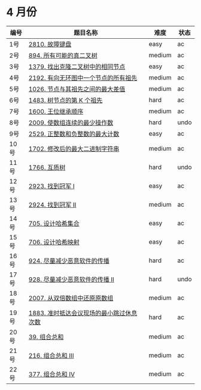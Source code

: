# 4 月份

**编号**|**题目名称**|**难度**|**状态**
--------|------------|--------|--------
1号|[2810. 故障键盘](./第1题%202810.%20故障键盘)|easy|ac
2号|[894. 所有可能的真二叉树](./第2题%20894.%20所有可能的真二叉树)|medium|ac
3号|[1379. 找出克隆二叉树中的相同节点](./第3题%201379.%20找出克隆二叉树中的相同节点)|easy|ac
4号|[2192. 有向无环图中一个节点的所有祖先](./第4题%202192.%20有向无环图中一个节点的所有祖先)|medium|ac
5号|[1026. 节点与其祖先之间的最大差值](./第5题%201026.%20节点与其祖先之间的最大差值)|medium|ac
6号|[1483. 树节点的第 K 个祖先](./第6题%201483.%20树节点的第%20K%20个祖先)|hard|ac
7号|[1600. 王位继承顺序](./第7题%201600.%20王位继承顺序)|medium|ac
8号|[2009. 使数组连续的最少操作数](./第8题%202009.%20使数组连续的最少操作数)|hard|undo
9号|[2529. 正整数和负整数的最大计数](./第9题%202529.%20正整数和负整数的最大计数)|easy|ac
10号|[1702. 修改后的最大二进制字符串](./第10题%201702.%20修改后的最大二进制字符串)|medium|ac
11号|[1766. 互质树](./第11题%201766.%20互质树)|hard|undo
12号|[2923. 找到冠军 I](./第12题%202923.%20找到冠军%20I)|easy|ac
13号|[2924. 找到冠军 II](./第13题%202924.%20找到冠军%20II)|medium|ac
14号|[705. 设计哈希集合](./第14题%20705.%20设计哈希集合)|easy|ac
15号|[706. 设计哈希映射](./第15题%20706.%20设计哈希映射)|easy|ac
16号|[924. 尽量减少恶意软件的传播](./第16题%20924.%20尽量减少恶意软件的传播)|hard|ac
17号|[928. 尽量减少恶意软件的传播 II](./第17题%20928.%20尽量减少恶意软件的传播%20II)|hard|undo
18号|[2007. 从双倍数组中还原原数组](./第18题%202007.%20从双倍数组中还原原数组)|medium|ac
19号|[1883. 准时抵达会议现场的最小跳过休息次数](./第19题%201883.%20准时抵达会议现场的最小跳过休息次数)|hard|ac
20号|[39. 组合总和](./第20题%2039.%20组合总和)|medium|ac
21号|[216. 组合总和 III](./第21题%20216.%20组合总和%20III)|medium|ac
22号|[377. 组合总和 Ⅳ](./第22题%20377.%20组合总和%20Ⅳ)|medium|ac
